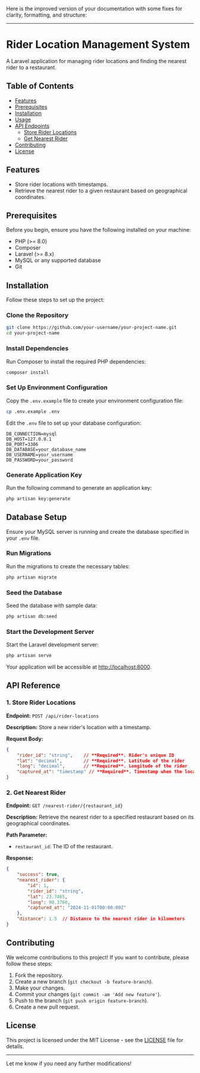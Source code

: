 Here is the improved version of your documentation with some fixes for clarity, formatting, and structure:

---

# Rider Location Management System

A Laravel application for managing rider locations and finding the nearest rider to a restaurant.

## Table of Contents

- [Features](#features)
- [Prerequisites](#prerequisites)
- [Installation](#installation)
- [Usage](#usage)
- [API Endpoints](#api-endpoints)
  - [Store Rider Locations](#store-rider-locations)
  - [Get Nearest Rider](#get-nearest-rider)
- [Contributing](#contributing)
- [License](#license)

## Features

- Store rider locations with timestamps.
- Retrieve the nearest rider to a given restaurant based on geographical coordinates.

## Prerequisites

Before you begin, ensure you have the following installed on your machine:

- PHP (>= 8.0)
- Composer
- Laravel (>= 8.x)
- MySQL or any supported database
- Git

## Installation

Follow these steps to set up the project:

### Clone the Repository

```bash
git clone https://github.com/your-username/your-project-name.git
cd your-project-name
```

### Install Dependencies

Run Composer to install the required PHP dependencies:

```bash
composer install
```

### Set Up Environment Configuration

Copy the `.env.example` file to create your environment configuration file:

```bash
cp .env.example .env
```

Edit the `.env` file to set up your database configuration:

```plaintext
DB_CONNECTION=mysql
DB_HOST=127.0.0.1
DB_PORT=3306
DB_DATABASE=your_database_name
DB_USERNAME=your_username
DB_PASSWORD=your_password
```

### Generate Application Key

Run the following command to generate an application key:

```bash
php artisan key:generate
```

## Database Setup

Ensure your MySQL server is running and create the database specified in your `.env` file.

### Run Migrations

Run the migrations to create the necessary tables:

```bash
php artisan migrate
```

### Seed the Database

Seed the database with sample data:

```bash
php artisan db:seed
```

### Start the Development Server

Start the Laravel development server:

```bash
php artisan serve
```

Your application will be accessible at [http://localhost:8000](http://localhost:8000).

## API Reference

### 1. Store Rider Locations

**Endpoint:** `POST /api/rider-locations`

**Description:** Store a new rider's location with a timestamp.

**Request Body:**

```json
{
    "rider_id": "string",    // **Required**. Rider's unique ID
    "lat": "decimal",        // **Required**. Latitude of the rider
    "long": "decimal",       // **Required**. Longitude of the rider
    "captured_at": "timestamp" // **Required**. Timestamp when the location was captured
}
```

### 2. Get Nearest Rider

**Endpoint:** `GET /nearest-rider/{restaurant_id}`

**Description:** Retrieve the nearest rider to a specified restaurant based on its geographical coordinates.

**Path Parameter:**

- `restaurant_id`: The ID of the restaurant.

**Response:**

```json
{
    "success": true,
    "nearest_rider": {
        "id": 1,
        "rider_id": "string",
        "lat": 23.7465,
        "long": 90.3760,
        "captured_at": "2024-11-01T00:00:00Z"
    },
    "distance": 1.5  // Distance to the nearest rider in kilometers
}
```

## Contributing

We welcome contributions to this project! If you want to contribute, please follow these steps:

1. Fork the repository.
2. Create a new branch (`git checkout -b feature-branch`).
3. Make your changes.
4. Commit your changes (`git commit -am 'Add new feature'`).
5. Push to the branch (`git push origin feature-branch`).
6. Create a new pull request.

## License

This project is licensed under the MIT License - see the [LICENSE](LICENSE) file for details.

---

Let me know if you need any further modifications!